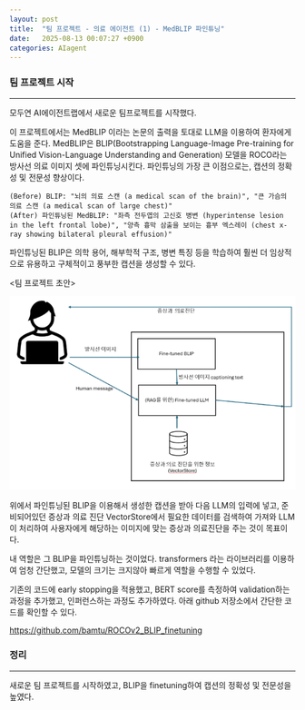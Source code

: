 ```yaml
---
layout: post
title:  "팀 프로젝트 - 의료 에이전트 (1) - MedBLIP 파인튜닝"
date:   2025-08-13 00:07:27 +0900
categories: AIagent
---
```


### 팀 프로젝트 시작
---

모두연 AI에이전트랩에서 새로운 팀프로젝트를 시작했다. 

이 프로젝트에서는 MedBLIP 이라는 논문의 출력을 토대로 LLM을 이용하여 환자에게 도움을 준다. MedBLIP은 BLIP(Bootstrapping Language-Image Pre-training for Unified Vision-Language Understanding and Generation) 모델을 ROCO라는 방사선 의료 이미지 셋에 파인튜닝시킨다. 파인튜닝의 가장 큰 이점으로는, 캡션의 정확성 및 전문성 향상이다.


```text
(Before) BLIP: "뇌의 의료 스캔 (a medical scan of the brain)", "큰 가슴의 의료 스캔 (a medical scan of large chest)"
(After) 파인튜닝된 MedBLIP: "좌측 전두엽의 고신호 병변 (hyperintense lesion in the left frontal lobe)", "양측 흉막 삼출을 보이는 흉부 엑스레이 (chest x-ray showing bilateral pleural effusion)"
```

파인튜닝된 BLIP은 의학 용어, 해부학적 구조, 병변 특징 등을 학습하여 훨씬 더 임상적으로 유용하고 구체적이고 풍부한 캡션을 생성할 수 있다. 

<팀 프로젝트 초안>

![](/assets/202508Mo224159.png)

위에서 파인튜닝된 BLIP을 이용해서 생성한 캡션을 받아 다음 LLM의 입력에 넣고, 준비되어있던 증상과 의료 진단 VectorStore에서 필요한 데이터를 검색하여 가져와 LLM이 처리하여 사용자에게 해당하는 이미지에 맞는 증상과 의료진단을 주는 것이 목표이다. 

내 역할은 그 BLIP을 파인튜닝하는 것이었다. transformers 라는 라이브러리를 이용하여 엄청 간단했고, 모델의 크기는 크지않아 빠르게 역할을 수행할 수 있었다. 

기존의 코드에 early stopping을 적용했고, BERT score를 측정하여 validation하는 과정을 추가했고, 인퍼런스하는 과정도 추가하였다. 아래 github 저장소에서 간단한 코드를 확인할 수 있다.

https://github.com/bamtu/ROCOv2_BLIP_finetuning


### 정리
---
새로운 팀 프로젝트를 시작하였고, BLIP을 finetuning하여 캡션의 정확성 및 전문성을 높였다. 